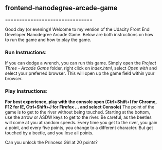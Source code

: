 ## frontend-nanodegree-arcade-game
===============================

Good day (or evening)! Welcome to my version of the Udacity Front End Developer Nanodegree Arcade Game.
Below are both instructions on how to run the game and how to play the game.

### Run Instructions:
If you can dodge a wrench, you can run this game. Simply open the *Project Three - Arcade Game* folder, right click on *index.html*, select *Open with* and select your preferred browser. This will open up the game field within your browser.

### Play Instructions:
**For best experience, play with the console open (Ctrl+Shift+I for Chrome, F12 for IE, Ctrl+Shift+J for Firefox ... and select Console)**
The point of the game is to get to the river without being touched.
Starting at the bottom, use the arrow or ASDW keys to get to the river. Be careful, as the beetles will come at you at random speeds.
Every time you get to the river, you gain a point, and every five points, you change to a different character. But get touched by a beetle, and you lose all points.

Can you unlock the Princess Girl at 20 points?